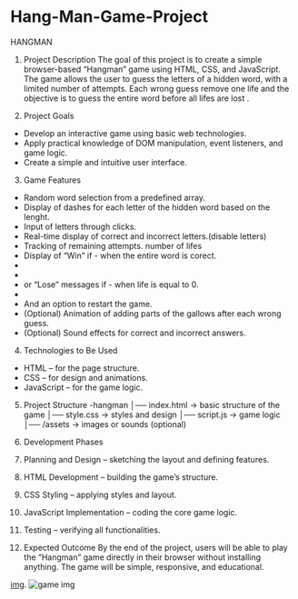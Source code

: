 # Hang-Man-Game-Project
HANGMAN

1. Project Description
The goal of this project is to create a simple browser-based “Hangman” game using HTML, 
CSS, and JavaScript. The game allows the user to guess the letters of a hidden word, 
with a limited number of attempts. Each wrong guess remove one life
and the objective is to guess the entire word before all lifes are lost .


2. Project Goals

- Develop an interactive game using basic web technologies.
- Apply practical knowledge of DOM manipulation, event listeners, and game logic.
- Create a simple and intuitive user interface.

  
3. Game Features
- Random word selection from a predefined array.
- Display of dashes for each letter of the hidden word based on the lenght.
- Input of letters through clicks.
- Real-time display of correct and incorrect letters.(disable letters)
- Tracking of remaining attempts. number of lifes
- Display of “Win” if - when the entire word is corect.
-
-
- or “Lose” messages if - when life is equal to 0.
-
-   And an option to restart the game.
- (Optional) Animation of adding parts of the gallows after each wrong guess.
- (Optional) Sound effects for correct and incorrect answers.

  
4. Technologies to Be Used
- HTML – for the page structure.
- CSS – for design and animations.
- JavaScript – for the game logic.


5. Project Structure
-hangman
│── index.html       → basic structure of the game
│── style.css        → styles and design
│── script.js        → game logic
│── /assets          → images or sounds (optional)


6. Development Phases
1. Planning and Design – sketching the layout and defining features.
2. HTML Development – building the game’s structure.
3. CSS Styling – applying styles and layout.
4. JavaScript Implementation – coding the core game logic.
5. Testing – verifying all functionalities.
7. Expected Outcome
By the end of the project, users will be able to play the “Hangman” game directly in their browser without installing anything. The game will be simple, responsive, and educational.

[img](https://github.com/marko24052002/Hang-Man-Game-Project/blob/main/4B5631DA-23AB-4131-9EA0-A4AE6DA7DBE2.jpeg?raw=true).
![game img]()



